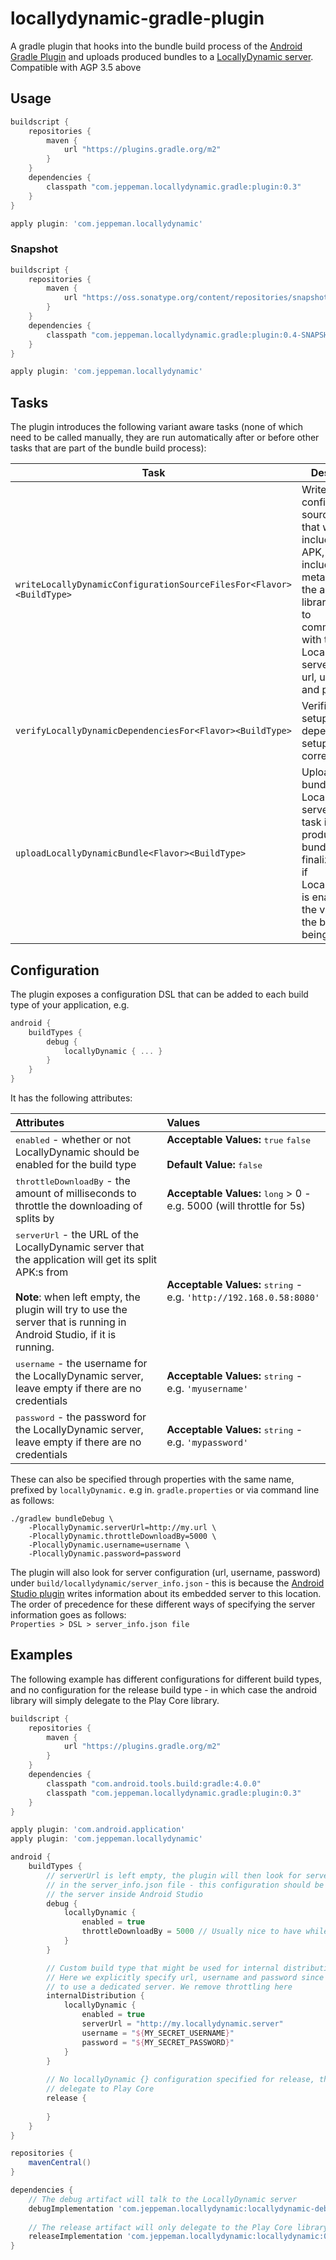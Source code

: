 # locallydynamic-gradle-plugin

A gradle plugin that hooks into the bundle build process of the <a href="https://developer.android.com/studio/releases/gradle-plugin">Android Gradle Plugin</a> and uploads produced bundles to a <a href="../locallydynamic-server-library">LocallyDynamic server</a>.<br/>
Compatible with AGP 3.5 above

Usage
---
```groovy
buildscript {
    repositories {
        maven {
            url "https://plugins.gradle.org/m2"
        }
    }
    dependencies {
        classpath "com.jeppeman.locallydynamic.gradle:plugin:0.3"
    }
}

apply plugin: 'com.jeppeman.locallydynamic'

```
### Snapshot
```groovy
buildscript {
    repositories {
        maven {
            url "https://oss.sonatype.org/content/repositories/snapshots/"
        }
    }
    dependencies {
        classpath "com.jeppeman.locallydynamic.gradle:plugin:0.4-SNAPSHOT"
    }
}

apply plugin: 'com.jeppeman.locallydynamic'

```

Tasks
---
The plugin introduces the following variant aware tasks (none of which need to be called manually, they are run automatically after or before other tasks that are part of the bundle build process):

| **Task** | **Description** |
| -------- | --------------- |
| `writeLocallyDynamicConfigurationSourceFilesFor<Flavor><BuildType>` | Writes configuration source files that will be included in the APK, the files include metadata that the android library will use to communicate with the LocallyDynamic server, such as url, username and password. |
| `verifyLocallyDynamicDependenciesFor<Flavor><BuildType>`            | Verifies that the setup is dependency setup is correct. |
| `uploadLocallyDynamicBundle<Flavor><BuildType>`                     | Uploads a bundle to a LocallyDynamic server. Any task in AGP that produces a bundle will be finalized by this if LocallyDynamic is enabled for the variant that the bundle is being built for. |

Configuration
---
The plugin exposes a configuration DSL that can be added to each build type of your application, e.g.
```groovy
android {
    buildTypes {
        debug {
            locallyDynamic { ... }
        }
    }
}
```
It has the following attributes:

| Attributes | Values | 
| :------------- | :--------- | 
| <kbd>enabled</kbd> - whether or not LocallyDynamic should be enabled for the build type | **Acceptable Values:** <kbd>true</kbd> <kbd>false</kbd><br/><br/>**Default Value:** <kbd>false</kbd>|
| <kbd>throttleDownloadBy</kbd> - the amount of milliseconds to throttle the downloading of splits by | **Acceptable Values:** <kbd>long</kbd> > 0 - e.g. 5000 (will throttle for 5s)|
| <kbd>serverUrl</kbd> - the URL of the LocallyDynamic server that the application will get its split APK:s from <br/><br/>**Note**: when left empty, the plugin will try to use the server that is running in Android Studio, if it is running. | **Acceptable Values:** <kbd>string</kbd> - e.g. `'http://192.168.0.58:8080'`|
| <kbd>username</kbd> - the username for the LocallyDynamic server, leave empty if there are no credentials | **Acceptable Values:** <kbd>string</kbd> - e.g. `'myusername'`|
| <kbd>password</kbd> - the password for the LocallyDynamic server, leave empty if there are no credentials | **Acceptable Values:** <kbd>string</kbd> - e.g. `'mypassword'`|

These can also be specified through properties with the same name, prefixed by `locallyDynamic.` e.g in. `gradle.properties` or via command line as follows:
```shell script
./gradlew bundleDebug \
    -PlocallyDynamic.serverUrl=http://my.url \
    -PlocallyDynamic.throttleDownloadBy=5000 \
    -PlocallyDynamic.username=username \
    -PlocallyDynamic.password=password
```

The plugin will also look for server configuration (url, username, password) under `build/locallydynamic/server_info.json` -
this is because the <a href="../locallydynamic-studio-plugin">Android Studio plugin</a> writes information about its embedded 
server to this location.
<br/>
The order of precedence for these different ways of specifying the server information goes as follows:<br/>
`Properties > DSL > server_info.json file`

Examples
---
The following example has different configurations for different build types, and no configuration for the release build type - 
in which case the android library will simply delegate to the Play Core library.
```groovy
buildscript {
    repositories {
        maven {
            url "https://plugins.gradle.org/m2"
        }
    }
    dependencies {
        classpath "com.android.tools.build:gradle:4.0.0" 
        classpath "com.jeppeman.locallydynamic.gradle:plugin:0.3"
    }
}

apply plugin: 'com.android.application'
apply plugin: 'com.jeppeman.locallydynamic'

android {   
    buildTypes {
        // serverUrl is left empty, the plugin will then look for server configuration
        // in the server_info.json file - this configuration should be used when running
        // the server inside Android Studio
        debug {
            locallyDynamic {
                enabled = true
                throttleDownloadBy = 5000 // Usually nice to have while developing
            }
        }

        // Custom build type that might be used for internal distribution - 
        // Here we explicitly specify url, username and password since we want
        // to use a dedicated server. We remove throttling here 
        internalDistribution {
            locallyDynamic {
                enabled = true
                serverUrl = "http://my.locallydynamic.server"
                username = "${MY_SECRET_USERNAME}"
                password = "${MY_SECRET_PASSWORD}"
            }
        }
        
        // No locallyDynamic {} configuration specified for release, the android library will
        // delegate to Play Core
        release {
        
        }
    }
}

repositories {
    mavenCentral()
}

dependencies {
    // The debug artifact will talk to the LocallyDynamic server
    debugImplementation 'com.jeppeman.locallydynamic:locallydynamic-debug:0.3'
    
    // The release artifact will only delegate to the Play Core library
    releaseImplementation 'com.jeppeman.locallydynamic:locallydynamic:0.3'     
}
```